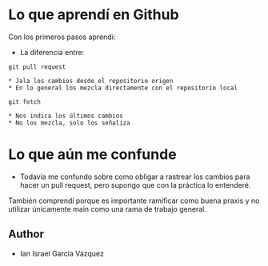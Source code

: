# Lo que aprendí en Github

Con los primeros pasos aprendí:
* La diferencia entre:
```
git pull request
```
    * Jala los cambios desde el repositorio origen
    * En lo general los mezcla directamente con el repositorio local
```
git fetch
```
    * Nos indica los últimos cambios
    * No los mezcla, solo los señaliza


# Lo  que aún me confunde

  * Todavía me confundo sobre como obligar a rastrear los cambios para hacer un pull request, pero supongo que con
  la práctica lo entenderé.


También comprendí porque es importante ramificar como buena praxis y no utilizar únicamente main
como una rama de trabajo general.
## Author

  * Ian Israel García Vázquez
